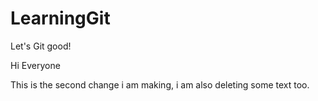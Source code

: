 # LearningGit

Let's Git good!

Hi Everyone

This is the second change i am making, i am also deleting some text too.

